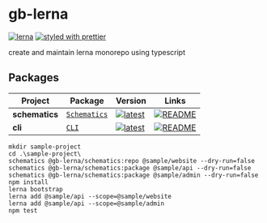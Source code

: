 # gb-lerna

[![lerna](https://img.shields.io/badge/maintained%20with-lerna-cc00ff.svg)](https://lerna.js.org/)
[![styled with prettier](https://img.shields.io/badge/styled_with-prettier-ff69b4.svg)](https://github.com/prettier/prettier)

create and maintain lerna monorepo using typescript

## Packages

| Project | Package | Version | Links |
|---|---|---|---|
**schematics** | [`Schematics`](https://npmjs.com/package/@gb-lerna/schematics) | [![latest](https://img.shields.io/npm/v/@gb-lerna/schematics/latest.svg)](https://npmjs.com/package/@gb-lerna/schematics) | [![README](https://img.shields.io/badge/README--green.svg)](/packages/schematics/README.md) 
**cli** | [`CLI`](https://npmjs.com/package/@gb-lerna/cli) | [![latest](https://img.shields.io/npm/v/@gb-lerna/cli/latest.svg)](https://npmjs.com/package/@gb-lerna/cli) | [![README](https://img.shields.io/badge/README--green.svg)](/packages/cli/README.md) 


```
mkdir sample-project
cd .\sample-project\
schematics @gb-lerna/schematics:repo @sample/website --dry-run=false
schematics @gb-lerna/schematics:package @sample/api --dry-run=false
schematics @gb-lerna/schematics:package @sample/admin --dry-run=false
npm install
lerna bootstrap
lerna add @sample/api --scope=@sample/website
lerna add @sample/api --scope=@sample/admin
npm test
```